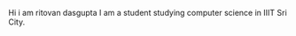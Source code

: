 Hi i am ritovan dasgupta
I am a student studying computer science in IIIT Sri City.

<!---
Ritovan03/Ritovan03 is a ✨ special ✨ repository because its `README.md` (this file) appears on your GitHub profile.
You can click the Preview link to take a look at your changes.
--->
